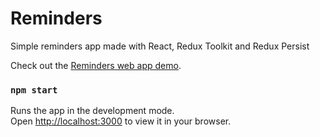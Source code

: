 # Reminders
Simple reminders app made with React, Redux Toolkit and Redux Persist

Check out the [Reminders web app demo](https://keesiemeijer.github.io/Reminders/).

### `npm start`

Runs the app in the development mode.\
Open [http://localhost:3000](http://localhost:3000) to view it in your browser.
